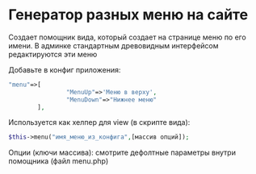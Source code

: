 # Генератор разных меню на сайте

Создает помощник вида, который создает на странице меню по его имени. В админке стандартным древовидным интерфейсом редактируются эти меню

Добавьте в конфиг приложения:
```php
"menu"=>[
                "MenuUp"=>'Меню в верху',
                "MenuDown"=>"Нижнее меню"
        ],
```
Используется как хелпер для view (в скрипте вида):
```php
$this->menu("имя_меню_из_конфига",[массив опций]);
```
Опции (ключи массива):
смотрите дефолтные параметры внутри помощника (файл menu.php)